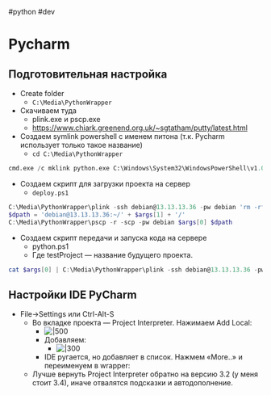 #python #dev 

# Pycharm
## Подготовительная настройка
- Create folder
	- `C:\Media\PythonWrapper`
- Скачиваем туда
	- plink.exe и pscp.exe
	- https://www.chiark.greenend.org.uk/~sgtatham/putty/latest.html
- Создаем symlink powershell с именем питона (т.к. Pycharm использует только такое название)
	- `cd C:\Media\PythonWrapper`
```python
cmd.exe /c mklink python.exe C:\Windows\System32\WindowsPowerShell\v1.0\powershell.exe
```
- Создаем скрипт для загрузки проекта на сервер
	- `deploy.ps1`
```powershell
C:\Media\PythonWrapper\plink -ssh debian@13.13.13.36 -pw debian 'rm -rf '$args[1]';mkdir -p '$args[1]
$dpath = 'debian@13.13.13.36:~/' + $args[1] + '/'
C:\Media\PythonWrapper\pscp -r -scp -pw debian $args[0] $dpath
```
- Создаем скрипт передачи и запуска кода на сервере
	- python.ps1
	- Где testProject — название будущего проекта.
```powershell
cat $args[0] | C:\Media\PythonWrapper\plink -ssh debian@13.13.13.36 -pw debian 'cd testProject/testProject;python3 -'
```

## Настройки IDE PyCharm
- File->Settings или Ctrl-Alt-S
	- Во вкладке проекта — Project Interpreter. Нажимаем Add Local:
		- ![|500](f6ba9357d05d4004b99bf7b7eefe64d4.png)
		- Добавляем:
			- ![|300](ba4799f0d8b34ac6852973fbbeff1cde.png)
		- IDE ругается, но добавляет в список. Нажмем «More..» и переименуем в wrapper:
	- Лучше вернуть Project Interpreter обратно на версию 3.2 (у меня стоит 3.4), иначе отвалятся подсказки и автодополнение.

